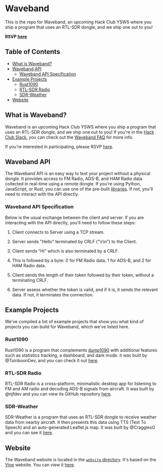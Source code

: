 # Waveband

This is the repo for Waveband, an upcoming Hack Club YSWS where you ship a program that uses an RTL-SDR dongle, and we ship one out to you!

**RSVP [here](https://airtable.com/appgaxO7wo2xGGIir/pag6C6wGzrVLAUJdL/form)**

## Table of Contents

- [What is Waveband?](#what-is-waveband?)
- [Waveband API](#waveband-api)
  - [Waveband API Specification](#waveband-api-specification)
- [Example Projects](#example-projects)
  - [Rust1090](#rust1090)
  - [RTL-SDR Radio](#rtl-sdr-radio)
  - [SDR-Weather](#sdr-weather)
- [Website](#website)

## What is Waveband?

Waveband is an upcoming Hack Club YSWS where you ship a program that uses an RTL-SDR dongle, and we ship one out to you! If you're in the [Hack Club Slack](https://hackclub.com/slack), you can check out the [Waveband FAQ](https://hackclub.slack.com/docs/T0266FRGM/F0823BZ4X1Q) for more info.

If you're interested in participating, please RSVP [here](https://airtable.com/appgaxO7wo2xGGIir/pag6C6wGzrVLAUJdL/form).

## Waveband API

The Waveband API is an easy way to test your project without a physical dongle. It provides access to FM Radio, ADS-B, and HAM Radio data collected in real-time using a remote dongle. If you're using Python, JavaScript, or Rust, you can use one of the pre-built [libraries](api/README.md). If not, you'll need to interact with the API directly.

### Waveband API Specification

Below is the usual exchange between the client and server. If you are interacting with the API directly, you'll need to follow these steps:

1. Client connects to Server using a TCP stream.

2. Server sends "Hello" terminated by CRLF ("\r\n") to the Client.

3. Client sends "Hi" which is also terminated by a CRLF.

4. This is followed by a byte: 0 for FM Radio data, 1 for ADS-B, and 2 for HAM Radio data.

5. Client sends the length of their token followed by their token, without a terminating CRLF.

6. Server assess whether the token is valid, and if it is, it sends the relevant data. If not, it terminates the connection.

## Example Projects

We've compiled a list of example projects that show you what kind of projects you can build for Waveband, which we've listed here.

### Rust1090

Rust1090 is a program that complements [dump1090](https://github.com/antirez/dump1090) with additional features such as statistics tracking, a dashboard, and dark mode. it was built by @TuinboonDev, and you can check it out [here](https://github.com/TuinboonDev/rust1090).

### RTL-SDR Radio

RTL-SDR Radio is a cross-platform, minimalistic desktop app for listening to FM and AM radio and decoding ADS-B signals from aircraft. It was built by @njfdev and you can view its GitHub repository [here](https://github.com/njfdev/rtlsdr-radio).

### SDR-Weather

SDR-Weather is a program that uses an RTL-SDR dongle to receive weather data from nearby aircraft. It then presents this data using TTS (Text To Speech) and an auto-generated Leaflet.js map. It was built by @CragglesG and you can see it [here](examples/sdr-weather).

## Website

The Waveband website is located in the [`website` directory](website/). It's based on the [Vine](https://github.com/N1k0s1/Vine) website. You can view it [here](https://waveband-ysws.vercel.app).
